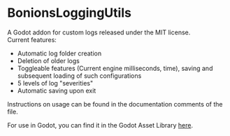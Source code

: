 # BonionsLoggingUtils
 
A Godot addon for custom logs released under the MIT license.<br/>
Current features:
- Automatic log folder creation
- Deletion of older logs
- Toggleable features (Current engine milliseconds, time), saving and subsequent loading of such configurations
- 5 levels of log "severities"
- Automatic saving upon exit

Instructions on usage can be found in the documentation comments of the file.

For use in Godot, you can find it in the Godot Asset Library [here](https://godotengine.org/asset-library/asset/4108).
